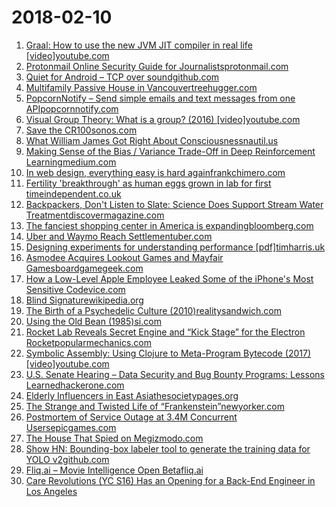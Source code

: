# 2018-02-10
1. [Graal: How to use the new JVM JIT compiler in real life [video]youtube.com](https://www.youtube.com/watch?v=yhtrRhNUHvQ)
2. [Protonmail Online Security Guide for Journalistsprotonmail.com](https://protonmail.com/blog/journalist-online-security-tips/)
3. [Quiet for Android – TCP over soundgithub.com](https://github.com/quiet/org.quietmodem.Quiet)
4. [Multifamily Passive House in Vancouvertreehugger.com](https://www.treehugger.com/green-architecture/multifamily-passive-house-completed-vancouver.html)
5. [PopcornNotify – Send simple emails and text messages from one APIpopcornnotify.com](https://popcornnotify.com/)
6. [Visual Group Theory: What is a group? (2016) [video]youtube.com](https://www.youtube.com/watch?v=UwTQdOop-nU)
7. [Save the CR100sonos.com](https://en.community.sonos.com/controllers-software-228995/save-the-cr100-6800510)
8. [What William James Got Right About Consciousnessnautil.us](http://nautil.us/blog/what-william-james-got-right-about-consciousness)
9. [Making Sense of the Bias / Variance Trade-Off in Deep Reinforcement Learningmedium.com](https://medium.com/mlreview/making-sense-of-the-bias-variance-trade-off-in-deep-reinforcement-learning-79cf1e83d565)
10. [In web design, everything easy is hard againfrankchimero.com](https://frankchimero.com/writing/everything-easy-is-hard-again/)
11. [Fertility 'breakthrough' as human eggs grown in lab for first timeindependent.co.uk](http://www.independent.co.uk/news/health/human-eggs-grown-lab-fertility-breakthrough-first-time-ivf-development-scientists-edinburgh-a8201001.html)
12. [Backpackers, Don't Listen to Slate: Science Does Support Stream Water Treatmentdiscovermagazine.com](http://blogs.discovermagazine.com/science-sushi/2018/02/08/backpackers-dont-listen-to-slate-the-science-does-support-water-treatment/)
13. [The fanciest shopping center in America is expandingbloomberg.com](https://www.bloomberg.com/news/features/2018-02-08/this-mall-is-only-for-the-rich-and-it-s-doing-fine)
14. [Uber and Waymo Reach Settlementuber.com](https://www.uber.com/newsroom/uber-waymo-settlement/)
15. [Designing experiments for understanding performance [pdf]timharris.uk](https://timharris.uk/misc/five-ways.pdf)
16. [Asmodee Acquires Lookout Games and Mayfair Gamesboardgamegeek.com](https://boardgamegeek.com/blogpost/73620/asmodee-acquires-lookout-games-and-mayfair-games)
17. [How a Low-Level Apple Employee Leaked Some of the iPhone's Most Sensitive Codevice.com](https://motherboard.vice.com/amp/en_us/article/xw5yd7/how-iphone-iboot-source-code-leaked-on-github)
18. [Blind Signaturewikipedia.org](https://en.wikipedia.org/wiki/Blind_signature)
19. [The Birth of a Psychedelic Culture (2010)realitysandwich.com](http://realitysandwich.com/34204/beginning_birth_psychedelic_culture/)
20. [Using the Old Bean (1985)si.com](https://www.si.com/vault/1985/12/02/621002/using-the-old-bean)
21. [Rocket Lab Reveals Secret Engine and “Kick Stage” for the Electron Rocketpopularmechanics.com](https://www.popularmechanics.com/space/rockets/a15854376/rocket-lab-engine-kick-stage-electron-rocket/)
22. [Symbolic Assembly: Using Clojure to Meta-Program Bytecode (2017) [video]youtube.com](https://www.youtube.com/watch?v=eDad1pvwX34)
23. [U.S. Senate Hearing – Data Security and Bug Bounty Programs: Lessons Learnedhackerone.com](https://www.hackerone.com/blog/US-Senate-Hearing-Bug-Bounty-Lessons-Learned)
24. [Elderly Influencers in East Asiathesocietypages.org](https://thesocietypages.org/cyborgology/2018/02/07/elderly-influencers-in-east-asia/)
25. [The Strange and Twisted Life of “Frankenstein”newyorker.com](https://www.newyorker.com/magazine/2018/02/12/the-strange-and-twisted-life-of-frankenstein?currentPage=all)
26. [Postmortem of Service Outage at 3.4M Concurrent Usersepicgames.com](https://www.epicgames.com/fortnite/en-US/news/postmortem-of-service-outage-at-3-4m-ccu)
27. [The House That Spied on Megizmodo.com](https://gizmodo.com/the-house-that-spied-on-me-1822429852)
28. [Show HN: Bounding-box labeler tool to generate the training data for YOLO v2github.com](https://github.com/Cartucho/yolo-boundingbox-labeler-GUI)
29. [Fliq.ai – Movie Intelligence Open Betafliq.ai](https://fliq.ai/blog/open-beta-is-live/)
30. [Care Revolutions (YC S16) Has an Opening for a Back-End Engineer in Los Angeles](https://news.ycombinator.com/item?id=16346432)